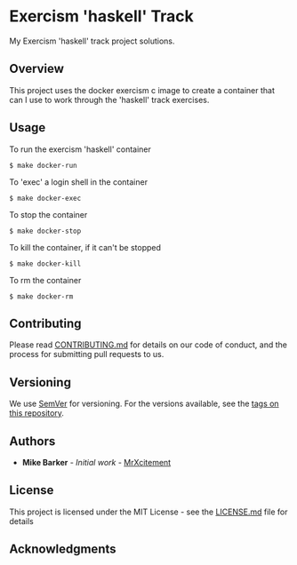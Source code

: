 # Exercism 'haskell' Track
My Exercism 'haskell' track project solutions. 

## Overview
This project uses the docker exercism c image to create a container that can I
use to work through the 'haskell' track exercises.

## Usage

To run the exercism 'haskell' container

```
$ make docker-run
```

To 'exec' a login shell in the container

```
$ make docker-exec
```

To stop the container

```
$ make docker-stop
```

To kill the container, if it can't be stopped

```
$ make docker-kill
```

To rm the container

```
$ make docker-rm
```

## Contributing

Please read [CONTRIBUTING.md](CONTRIBUTING.md) for details on our code of
conduct, and the process for submitting pull requests to us.

## Versioning

We use [SemVer](http://semver.org/) for versioning. For the versions available,
see the [tags on this repository](https://github.com/mrxcitement/docker-exercism-base/tags). 

## Authors

* **Mike Barker** - *Initial work* - [MrXcitement](https://github.com/mrxcitement)

## License

This project is licensed under the MIT License - see the [LICENSE.md](LICENSE.md) file for details

## Acknowledgments


